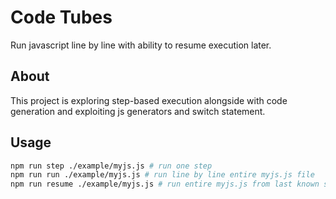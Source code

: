 # Code Tubes

Run javascript line by line with ability to resume execution later.



## About

This project is exploring step-based execution alongside with code generation and exploiting js generators and switch statement.


## Usage

```sh
npm run step ./example/myjs.js # run one step
npm run run ./example/myjs.js # run line by line entire myjs.js file
npm run resume ./example/myjs.js # run entire myjs.js from last known step
```
